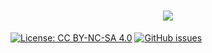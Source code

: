 <h1 align="center"><img src="https://github.com/Omega-Numworks/Omega-Design/blob/master/Omega-Design.png" /></h1>

[![License: CC BY-NC-SA 4.0](https://img.shields.io/badge/License-CC%20BY--NC--SA%204.0-lightgrey.svg?logo=creative%20commons&style=for-the-badge)](https://creativecommons.org/licenses/by-nc-sa/4.0/)
[![GitHub issues](https://img.shields.io/github/issues/Omega-Numworks/Omega-Design.svg?logo=git&style=for-the-badge)](https://github.com/Omega-Numworks/Omega-Design/issues)
